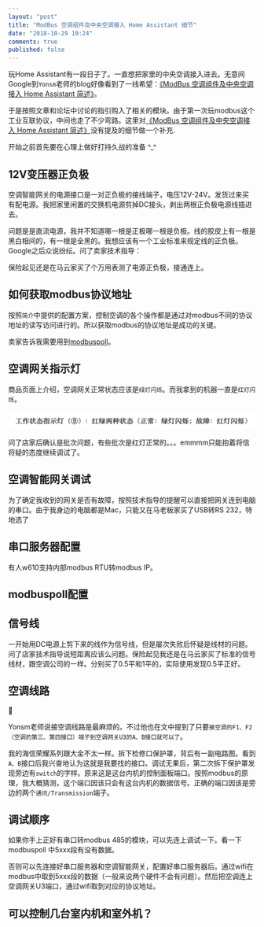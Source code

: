 ```yaml
---
layout: "post"
title: "ModBus 空调组件及中央空调接入 Home Assistant 细节"
date: "2018-10-29 19:24"
comments: true
published: false
---
```

玩Home Assistant有一段日子了。一直想把家里的中央空调接入进去。无意间Google到`Yonsm`老师的blog好像看到了一线希望：[《ModBus 空调组件及中央空调接入 Home Assistant 简述》][1]。

于是按照文章和论坛中讨论的指引购入了相关的模块。由于第一次玩modbus这个工业互联协议，中间也走了不少弯路。这里对[《ModBus 空调组件及中央空调接入 Home Assistant 简述》][1]没有提及的细节做一个补充.

开始之前首先要在心理上做好打持久战的准备 \^_\^
<!--放解释图片，智能网关，modbus tcp服务器-->

## 12V变压器正负极

空调智能网关的电源接口是一对正负极的接线端子，电压12V-24V。发货过来买有配电源。我把家里闲置的交换机电源剪掉DC接头，剥出两根正负极电源线插进去。


问题是是直流电源，我并不知道哪一根是正极哪一根是负极。线的胶皮上有一根是黑白相间的，有一根是全黑的。我想应该有一个工业标准来规定线的正负极。Google之后众说纷纭。问了卖家技术指导：

<!--聊天截图1-->

保险起见还是在马云家买了个万用表测了电源正负极，接通连上。


## 如何获取modbus协议地址

按照`简介`中提供的配置方案，控制空调的各个操作都是通过对modbus不同的协议地址的读写访问进行的。所以获取modbus的协议地址是成功的关键。

卖家告诉我需要用到[modbuspoll][modbuspoll]。

## 空调网关指示灯

商品页面上介绍，空调网关正常状态应该是`绿灯闪烁`。而我拿到的机器一直是`红灯闪烁`。

![modbus light](/images/HA-climate-modbus/modbus_light.png)

问了店家后确认是批次问题，有些批次是红灯正常的。。。emmmm只能抱着将信将疑的态度继续调试了。

<!--wechat-->

## 空调智能网关调试

为了确定我收到的网关是否有故障，按照技术指导的提醒可以直接把网关连到电脑的串口。由于我身边的电脑都是Mac，只能又在马老板家买了USB转RS 232，特地选了

## 串口服务器配置

有人w610支持内部modbus RTU转modbus IP。

## modbuspoll配置

## 信号线

一开始用DC电源上剪下来的线作为信号线，但是屡次失败后怀疑是线材的问题。问了店家技术指导说短距离应该么问题。保险起见我还是在马云家买了标准的信号线材，跟空调公司的一样。分别买了0.5平和1平的，实际使用发现0.5平正好。

<!--信号线材淘宝-->

## 空调线路

<!--线路图--> <!--实际拍摄-->

Yonsm老师说接空调线路是最麻烦的。不过他也在文中提到了只要`接空调的F1、F2（空调的第三、第四接口）端子到空调网关U3的A、B接口就可以了`。

我的海信荣耀系列跟大金不太一样。拆下检修口保护罩，背后有一副电路图。看到`A、B`接口后我兴奋地认为这就是我要找的接口。调试无果后，第二次拆下保护罩发现旁边有`switch`的字样。原来这是这台内机的控制面板端口。按照modbus的原理，我大概猜测，这个端口因该只会有这台内机的数据信号。正确的端口因该是旁边的两个`通讯/Transmission`端子。


## 调试顺序

如果你手上正好有串口转modbus 485的模块，可以先连上调试一下。看一下modbuspoll 中5xxx段有没有数据。

否则可以先连接好串口服务器和空调智能网关，配置好串口服务器后。通过wifi在modbus中取到5xxx段的数据（一般来说两个硬件不会有问题）。然后把空调连上空调网关U3端口，通过wifi取到对应的协议地址。

## 可以控制几台室内机和室外机？


[1]: http://yonsm.net/modbus/
[modbuspoll]: https://www.modbustools.com/modbus_poll.html